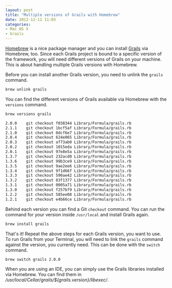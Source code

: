```yaml
---
layout: post
title: "Multiple versions of Grails with Homebrew"
date: 2012-12-11 11:03
categories:
- Mac OS X
- Grails
---
```


[Homebrew](http://mxcl.github.com/homebrew/) is a nice package manager
and you can install [Grails](http://grails.orghttp://grails.org/) via Homebrew,
too. Since each Grails project is bound to a specific version of the
framework, you will need different versions of Grails on your
machine. This is about handling multiple Grails versions with
Homebrew.

Before you can install another Grails version, you need to unlink the
```grails``` command.

```sh
brew unlink grails
```

You can find the different versions of Grails available via Homebrew
with the ```versions``` command.

```sh
brew versions grails

2.0.0    git checkout f038344 Library/Formula/grails.rb
2.1.1    git checkout 1bcf5af Library/Formula/grails.rb
2.1.0    git checkout 0dcf6e7 Library/Formula/grails.rb
2.0.4    git checkout 624e065 Library/Formula/grails.rb
2.0.3    git checkout af73ab0 Library/Formula/grails.rb
2.0.2    git checkout 1015eda Library/Formula/grails.rb
2.0.1    git checkout 97e8e5a Library/Formula/grails.rb
1.3.7    git checkout 232acd0 Library/Formula/grails.rb
1.3.6    git checkout 99b3ce9 Library/Formula/grails.rb
1.3.5    git checkout 9ae2ee6 Library/Formula/grails.rb
1.3.4    git checkout 9f1d66f Library/Formula/grails.rb
1.3.3    git checkout 590ae42 Library/Formula/grails.rb
1.3.2    git checkout 83f1377 Library/Formula/grails.rb
1.3.1    git checkout 0005a71 Library/Formula/grails.rb
1.3.0    git checkout f257bf9 Library/Formula/grails.rb
1.2.2    git checkout 585ee08 Library/Formula/grails.rb
1.2.1    git checkout e4b66ce Library/Formula/grails.rb
```

Behind each version you can find a Git ```checkout``` command. You can run
the command for your version inside ```/usr/local``` and install Grails
again.

```sh
brew install grails
```

That's it! Repeat the above steps for each Grails version, you want to
use. To run Grails from your Terminal, you will need to link the
```grails``` command against the version, you currently need. This can be
done with the ```switch``` command.

```sh
brew switch grails 2.0.0
```

When you are using an IDE, you can simply use the Grails libraries
installed via Homebrew. You can find them in
_/usr/local/Cellar/grails/${grails.version}/libexec/_.
